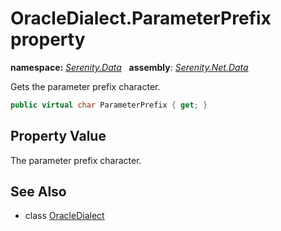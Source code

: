 # OracleDialect.ParameterPrefix property
**namespace:** *[Serenity.Data](../../README.md#serenity.data-namespace)*   **assembly**: *[Serenity.Net.Data](../../README.md)*

Gets the parameter prefix character.

```csharp
public virtual char ParameterPrefix { get; }
```

## Property Value

The parameter prefix character.

## See Also

* class [OracleDialect](../OracleDialect.md)
